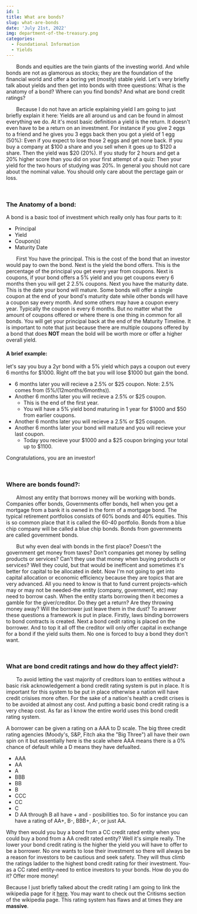 ```yaml
---
id: 1
title: What are bonds?
slug: what-are-bonds
date: 'July 21st, 2022'
img: department-of-the-treasury.png
categories:
  - Foundational Information
  - Yields
---
```


<p>&nbsp;&nbsp;&nbsp;&nbsp;&nbsp;&nbsp; Bonds and equities are the twin giants of the investing world. And while bonds are not as glamorous as stocks; they are the foundation of the financial world and offer a boring yet (mostly) stable yield. Let's very briefly talk about yields and then get into bonds with three questions: What is the anatomy of a bond? Where can you find bonds? And what are bond credit ratings?</p>

<!--more-->

<p>&nbsp;&nbsp;&nbsp;&nbsp;&nbsp;&nbsp; Because I do not have an article explaining yield I am going to just briefly explain it here: Yields are all around us and can be found in almost everything we do. At it's most basic definition a yield is the return. It doesn't even have to be a return on an investment. For instance if you give 2 eggs to a friend and he gives you 3 eggs back then you got a yield of 1 egg (50%): Even if you expect to lose those 2 eggs and get none back. If you buy a company at $100 a share and you sell when it goes up to $120 a share. Then the yield was $20 (20%). If you study for 2 hours and get a 20% higher score than you did on your first attempt of a quiz: Then your yield for the two hours of studying was 20%. In general you should not care about the nominal value. You should only care about the perctage gain or loss.</p>
<br>

### The Anatomy of a bond:

<p>A bond is a basic tool of investment which really only has four parts to it: <p>

- Principal
- Yield
- Coupon(s)
- Maturity Date

<p>&nbsp;&nbsp;&nbsp;&nbsp;&nbsp;&nbsp; First You have the principal. This is the cost of the bond that an investor would pay to own the bond. Next is the yield the bond offers. This is the percentage of the principal you get every year from coupons. Next is coupons, if your bond offers a 5% yield and you get coupons every 6 months then you will get 2 2.5% coupons. Next you have the maturity date. This is the date your bond will mature. Some bonds will offer a single coupon at the end of your bond's maturity date while other bonds will have a coupon say every month. And some others may have a coupon every year. Typically the coupon is every 6 months. But no matter what the amount of coupons offered or where there is one thing in common for all bonds. You will get your principal back at the end of the Maturity Timeline. It is important to note that just because there are multiple coupons offered by a bond that does <b>NOT</b> mean the bold will be worth more or offer a higher overall yield.<p> 

#### A brief example:

<p>let's say you buy a 2yr bond with a 5% yield which pays a coupon out every 6 months for $1000. Right off the bat you will lose $1000 but gain the bond.<br>

- 6 months later you will recieve a 2.5% or $25 coupon. Note: 2.5% comes from (5%/(12months/6months)).<br>
- Another 6 months later you will recieve a 2.5% or $25 coupon. 
  - This is the end of the first year. 
  - You will have a 5% yield bond maturing in 1 year for $1000 and $50 from earlier coupons.<br> 
- Another 6 months later you will recieve a 2.5% or $25 coupon.<br>
- Another 6 months later your bond will mature and you will recieve your last coupon. 
  - Today you recieve your $1000 and a $25 coupon bringing your total up to $1100. 
  
Congratulations, you are an investor!</p>
<br>

### Where are bonds found?:

<p>&nbsp;&nbsp;&nbsp;&nbsp;&nbsp;&nbsp; Almost any entity that borrows money will be working with bonds. Companies offer bonds, Governments offer bonds, hell when you get a mortgage from a bank it is owned in the form of a mortgage bond. The typical retirement portfolios consists of 60% bonds and 40% equities. This is so common place that it is called the 60-40 portfolio. Bonds from a blue chip company will be called a blue chip bonds. Bonds from governments are called government bonds.</p>
<p>&nbsp;&nbsp;&nbsp;&nbsp;&nbsp;&nbsp; But why even deal with bonds in the first place? Doesn't the government get money from taxes? Don't companies get money by selling products or services? Can't they use that money when buying products or services? Well they could, but that would be inefficent and sometimes it's better for capital to be allocated in debt. Now I'm not going to get into capital allocation or economic efficiency because they are topics that are very advanced. All you need to know is that to fund current projects-which may or may not be needed-the entity (company, government, etc) may need to borrow cash. When the entity starts borrowing then it becomes a gamble for the giver/creditor. Do they get a return? Are they throwing money away? Will the borrower just leave them in the dust? To answer these questions a framework is put in place. Firstly, laws binding borrowers to bond contracts is created. Next a bond cedit rating is placed on the borrower. And to top it all off the creditor will only offer capital in exchange for a bond if the yield suits them. No one is forced to buy a bond they don't want.</p>
<br>

### What are bond credit ratings and how do they affect yield?:

<p>&nbsp;&nbsp;&nbsp;&nbsp;&nbsp;&nbsp; To avoid letting the vast majority of creditors loan to entities without a basic risk acknowledgement a bond credit rating system is put in place. It is important for this system to be put in place otherwise a nation will have credit crisises more often. For the sake of a nation's health a credit crises is to be avoided at almost any cost. And putting a basic bond credit rating is a very cheap cost. As far as I know the entire world uses this bond credit rating system.</p>

<p> A borrower can be given a rating on a AAA to D scale. The big three credit rating agencies (Moody's, S&P, Fitch aka the "Big Three") all have their own spin on it but essentially here is the scale where AAA means there is a 0% chance of default while a D means they have defualted. 

- AAA
- AA
- A
- BBB
- BB
- B
- CCC
- CC
- C
- D
AA through B all have + and - posibilities too. So for instance you can have a rating of AA+, B-, BBB+, A-, or just AA.<br>

Why then would you buy a bond from a CC credit rated entity when you could buy a bond from a AA credit rated entity? Well it's simple really. The lower your bond credit rating is the higher the yield you will have to offer to be a borrower. No one wants to lose their investment so there will always be a reason for investors to be cautious and seek safety. They will thus climb the ratings ladder to the highest bond credit rating for their investment. You-as a CC rated entity-need to entice investors to your bonds. How do you do it? Offer more money!

Because I just briefly talked about the credit rating I am going to link the wikipedia page for it [here](https://en.wikipedia.org/wiki/Bond_credit_rating). You may want to check out the Critisms section of the wikipedia page. This rating system has flaws and at times they are <b>massive</b>.
</p>